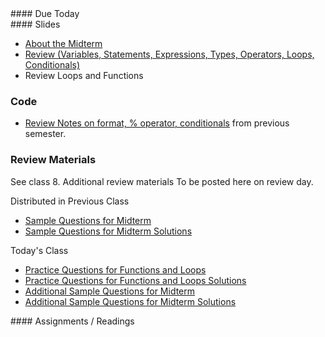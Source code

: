 <article class="due" markdown="block">
####  Due Today

<!--
* Homework
-->

</article>

<article class="slides" markdown="block">
####  Slides

* [About the Midterm](classes/10/exam.html)
* [Review (Variables, Statements, Expressions, Types, Operators, Loops, Conditionals)](classes/10/review.html)
* Review Loops and Functions

###  Code

* [Review Notes on format, % operator, conditionals](code/0002-midterm-1-notes.py) from previous semester.

###  Review Materials

See class 8. Additional review materials To be posted here on review day.

Distributed in Previous Class

* [Sample Questions for Midterm](resources/handouts/midterm_1/midterm_1_practice.pdf)
* [Sample Questions for Midterm Solutions](resources/handouts/midterm_1/midterm_1_practice_solutions.pdf)

Today's Class 

* [Practice Questions for Functions and Loops](resources/handouts/midterm_1/midterm_functions_loops_practice.pdf)
* [Practice Questions for Functions and Loops Solutions](resources/handouts/midterm_1/midterm_functions_loops_practice_solutions.pdf)
* [Additional Sample Questions for Midterm](resources/handouts/midterm_1/midterm_1_additional_practice.pdf)
* [Additional Sample Questions for Midterm Solutions](resources/handouts/midterm_1/midterm_1_additional_practice_solutions.pdf)



<!--
* [Slides](classes/01/intro.html)
-->

</article>

<article class="assignments" markdown="block">
####  Assignments / Readings		


</article>
<!--
<a name="class10"></a>

### Slides
* [About Class #10](classes/10/meta.html)
* [About Midterm #1](classes/10/exam.html)
* [Material from Homework, Selected Homework Solutions](classes/10/built_in_functions_homework.html)
* [Review (Variables, Statements, Expressions, Types, Operators, Loops, Conditionals)](classes/10/review.html)

###  Handouts
* [Sample Questions for Midterm #1](resources/handouts/midterm_1/midterm_1_practice.pdf)
* [Sample Questions for Midterm #1 Solutions](resources/handouts/midterm_1/midterm_1_practice_solutions.pdf)

###  Out-of-class Review

* WWH 505
* 02/27/2015
* 6:30PM- 7:30PM

###  Homework Solutions

* [Selected Homework Solutions](classes/10/built_in_functions_homework.html#7.0)
* Homework #4 posted after after Friday's (2/27) review

-->

